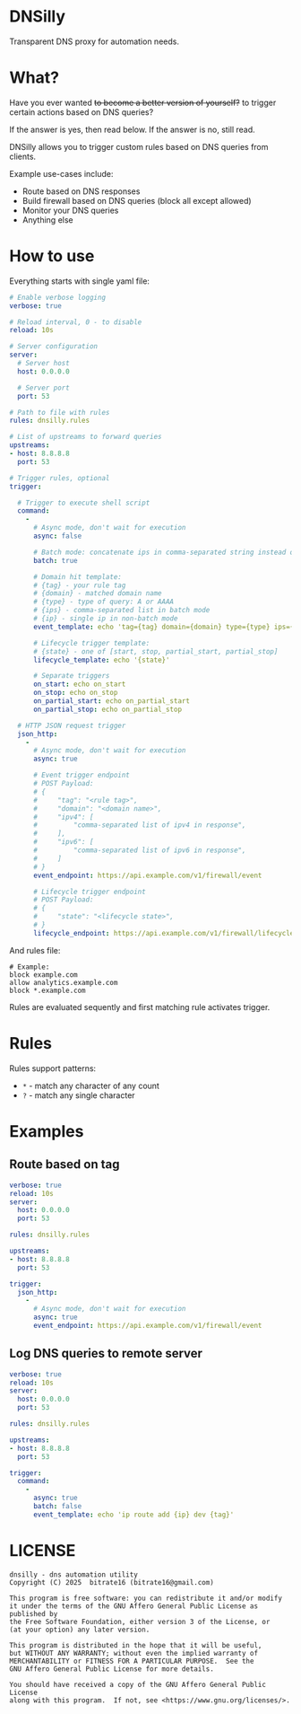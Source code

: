 # DNSilly

Transparent DNS proxy for automation needs.

# What?

Have you ever wanted ~~to become a better version of yourself?~~ to trigger certain actions based on DNS queries?

If the answer is yes, then read below. If the answer is no, still read.

DNSilly allows you to trigger custom rules based on DNS queries from clients.

Example use-cases include:
- Route based on DNS responses
- Build firewall based on DNS queries (block all except allowed)
- Monitor your DNS queries
- Anything else

# How to use

Everything starts with single yaml file:

```yml
# Enable verbose logging
verbose: true

# Reload interval, 0 - to disable
reload: 10s

# Server configuration
server:
  # Server host
  host: 0.0.0.0

  # Server port
  port: 53

# Path to file with rules
rules: dnsilly.rules

# List of upstreams to forward queries
upstreams:
- host: 8.8.8.8
  port: 53

# Trigger rules, optional
trigger:

  # Trigger to execute shell script
  command:
    -
      # Async mode, don't wait for execution
      async: false

      # Batch mode: concatenate ips in comma-separated string instead of calling script for each ip separately
      batch: true

      # Domain hit template:
      # {tag} - your rule tag
      # {domain} - matched domain name
      # {type} - type of query: A or AAAA
      # {ips} - comma-separated list in batch mode
      # {ip} - single ip in non-batch mode
      event_template: echo 'tag={tag} domain={domain} type={type} ips={ips} ip={ip}'

      # Lifecycle trigger template:
      # {state} - one of [start, stop, partial_start, partial_stop]
      lifecycle_template: echo '{state}'

      # Separate triggers
      on_start: echo on_start
      on_stop: echo on_stop
      on_partial_start: echo on_partial_start
      on_partial_stop: echo on_partial_stop

  # HTTP JSON request trigger
  json_http:
    -
      # Async mode, don't wait for execution
      async: true

      # Event trigger endpoint
      # POST Payload:
      # {
      #     "tag": "<rule tag>",
      #     "domain": "<domain name>",
      #     "ipv4": [
      #         "comma-separated list of ipv4 in response",
      #     ],
      #     "ipv6": [
      #         "comma-separated list of ipv6 in response",
      #     ]
      # }
      event_endpoint: https://api.example.com/v1/firewall/event

      # Lifecycle trigger endpoint
      # POST Payload:
      # {
      #     "state": "<lifecycle state>",
      # }
      lifecycle_endpoint: https://api.example.com/v1/firewall/lifecycle
```

And rules file:
```
# Example:
block example.com
allow analytics.example.com
block *.example.com
```

Rules are evaluated sequently and first matching rule activates trigger.

# Rules

Rules support patterns:
- `*` - match any character of any count
- `?` - match any single character

# Examples

## Route based on tag

```yml
verbose: true
reload: 10s
server:
  host: 0.0.0.0
  port: 53

rules: dnsilly.rules

upstreams:
- host: 8.8.8.8
  port: 53

trigger:
  json_http:
    -
      # Async mode, don't wait for execution
      async: true
      event_endpoint: https://api.example.com/v1/firewall/event
```

## Log DNS queries to remote server

```yml
verbose: true
reload: 10s
server:
  host: 0.0.0.0
  port: 53

rules: dnsilly.rules

upstreams:
- host: 8.8.8.8
  port: 53

trigger:
  command:
    -
      async: true
      batch: false
      event_template: echo 'ip route add {ip} dev {tag}'
```


# LICENSE

```
dnsilly - dns automation utility
Copyright (C) 2025  bitrate16 (bitrate16@gmail.com)

This program is free software: you can redistribute it and/or modify
it under the terms of the GNU Affero General Public License as published by
the Free Software Foundation, either version 3 of the License, or
(at your option) any later version.

This program is distributed in the hope that it will be useful,
but WITHOUT ANY WARRANTY; without even the implied warranty of
MERCHANTABILITY or FITNESS FOR A PARTICULAR PURPOSE.  See the
GNU Affero General Public License for more details.

You should have received a copy of the GNU Affero General Public License
along with this program.  If not, see <https://www.gnu.org/licenses/>.
```
